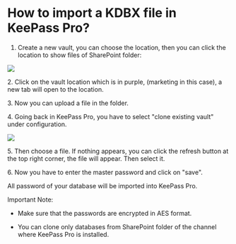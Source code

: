 # How to import a KDBX file in KeePass Pro?

<ol><li>
<p class="no-margin">Create a new vault, you can choose the location, then you can click the location to show files of SharePoint folder:</p>
</li></ol><div class="intercom-container"><img src="/assets/img/teams-pro/image_186.png"></div><p class="no-margin">2. Click on the vault location which is in purple, (marketing in this case), a new tab will open to the location.</p>
<p class="no-margin"></p>
<p class="no-margin">3. Now you can upload a file in the folder.</p>
<p class="no-margin"></p>
<p class="no-margin">4. Going back in KeePass Pro, you have to select "clone existing vault" under configuration.</p>
<p class="no-margin"></p>
<div class="intercom-container"><img src="/assets/img/teams-pro/image_187.png"></div><p class="no-margin">5. Then choose a file. If nothing appears, you can click the refresh button at the top right corner, the file will appear. Then select it.</p>
<p class="no-margin"></p>
<p class="no-margin">6. Now you have to enter the master password and click on "save".</p>
<p class="no-margin"></p>
<p class="no-margin">All password of your database will be imported into KeePass Pro.</p>
<p class="no-margin"></p>
<p class="no-margin">Important Note:</p>
<p class="no-margin"></p>
<ul>
<li>
<p class="no-margin">Make sure that the passwords are encrypted in AES format.</p>
</li>
<li>
<p class="no-margin">You can clone only databases from SharePoint folder of the channel where KeePass Pro is installed.</p>
</li>
</ul>



